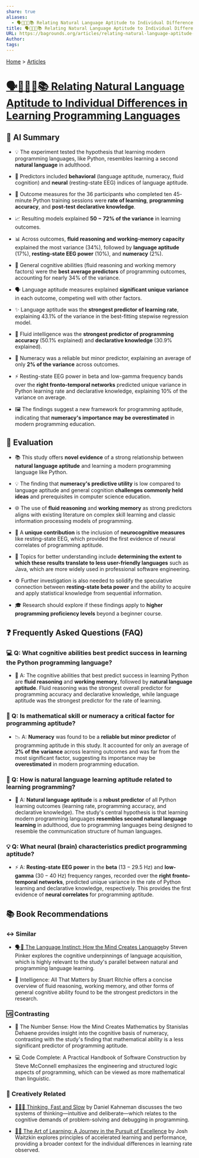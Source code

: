 ```yaml
---
share: true
aliases:
  - 🗣️🧠🧑‍💻📚 Relating Natural Language Aptitude to Individual Differences in Learning Programming Languages
title: 🗣️🧠🧑‍💻📚 Relating Natural Language Aptitude to Individual Differences in Learning Programming Languages
URL: https://bagrounds.org/articles/relating-natural-language-aptitude-to-individual-differences-in-learning-programming-languages
Author:
tags:
---
```

[Home](../index.md) > [Articles](./index.md)  
# [🗣️🧠🧑‍💻📚 Relating Natural Language Aptitude to Individual Differences in Learning Programming Languages](https://www.nature.com/articles/s41598-020-60661-8)  
  
## 🤖 AI Summary  
  
- 💡 The experiment tested the hypothesis that learning modern programming languages, like Python, resembles learning a second **natural language** in adulthood.  
  
- 🧠 Predictors included **behavioral** (language aptitude, numeracy, fluid cognition) and **neural** (resting-state EEG) indices of language aptitude.  
  
- 📏 Outcome measures for the $36$ participants who completed ten $45$-minute Python training sessions were **rate of learning**, **programming accuracy**, and **post-test declarative knowledge**.  
  
- 📈 Resulting models explained **$50-72\%$ of the variance** in learning outcomes.  
  
- 📊 Across outcomes, **fluid reasoning and working-memory capacity** explained the most variance ($34\%$), followed by **language aptitude** ($17\%$), **resting-state EEG power** ($10\%$), and **numeracy** ($2\%$).  
  
- 💪 General cognitive abilities (fluid reasoning and working memory factors) were the **best average predictors** of programming outcomes, accounting for nearly $34\%$ of the variance.  
  
- 🗣️ Language aptitude measures explained **significant unique variance** in each outcome, competing well with other factors.  
  
- ✨ Language aptitude was the **strongest predictor of learning rate**, explaining $43.1\%$ of the variance in the best-fitting stepwise regression model.  
  
- 🎯 Fluid intelligence was the **strongest predictor of programming accuracy** ($50.1\%$ explained) and **declarative knowledge** ($30.9\%$ explained).  
  
- 🔢 Numeracy was a reliable but minor predictor, explaining an average of only **$2\%$ of the variance** across outcomes.  
  
- ⚡ Resting-state EEG power in beta and low-gamma frequency bands over the **right fronto-temporal networks** predicted unique variance in Python learning rate and declarative knowledge, explaining $10\%$ of the variance on average.  
  
- 🖼️ The findings suggest a new framework for programming aptitude, indicating that **numeracy's importance may be overestimated** in modern programming education.  
  
## 🤔 Evaluation  
  
- 📚 This study offers **novel evidence** of a strong relationship between **natural language aptitude** and learning a modern programming language like Python.  
  
- 💡 The finding that **numeracy's predictive utility** is low compared to language aptitude and general cognition **challenges commonly held ideas** and prerequisites in computer science education.  
  
- 🌐 The use of **fluid reasoning** and **working memory** as strong predictors aligns with existing literature on complex skill learning and classic information processing models of programming.  
  
- 🧠 A **unique contribution** is the inclusion of **neurocognitive measures** like resting-state EEG, which provided the first evidence of neural correlates of programming aptitude.  
  
- 🧐 Topics for better understanding include **determining the extent to which these results translate to less user-friendly languages** such as Java, which are more widely used in professional software engineering.  
  
- ⚙️ Further investigation is also needed to solidify the speculative connection between **resting-state beta power** and the ability to acquire and apply statistical knowledge from sequential information.  
  
- 🎓 Research should explore if these findings apply to **higher programming proficiency levels** beyond a beginner course.  
  
## ❓ Frequently Asked Questions (FAQ)  
  
### 💻 Q: What cognitive abilities best predict success in learning the Python programming language?  
  
- 🧠 A: The cognitive abilities that best predict success in learning Python are **fluid reasoning** and **working memory**, followed by **natural language aptitude**. Fluid reasoning was the strongest overall predictor for programming accuracy and declarative knowledge, while language aptitude was the strongest predictor for the rate of learning.  
  
### 🔢 Q: Is mathematical skill or numeracy a critical factor for programming aptitude?  
  
- 📉 A: **Numeracy** was found to be a **reliable but minor predictor** of programming aptitude in this study. It accounted for only an average of **$2\%$ of the variance** across learning outcomes and was far from the most significant factor, suggesting its importance may be **overestimated** in modern programming education.  
  
### 💬 Q: How is natural language learning aptitude related to learning programming?  
  
- 🔗 A: **Natural language aptitude** is a **robust predictor** of all Python learning outcomes (learning rate, programming accuracy, and declarative knowledge). The study's central hypothesis is that learning modern programming languages **resembles second natural language learning** in adulthood, due to programming languages being designed to resemble the communication structure of human languages.  
  
### 💡 Q: What neural (brain) characteristics predict programming aptitude?  
  
- ⚡ A: **Resting-state EEG power** in the **beta** ($13-29.5$ Hz) and **low-gamma** ($30-40$ Hz) frequency ranges, recorded over the **right fronto-temporal networks**, predicted unique variance in the rate of Python learning and declarative knowledge, respectively. This provides the first evidence of **neural correlates** for programming aptitude.  
  
## 📚 Book Recommendations  
  
### ↔️ Similar  
  
- [🗣️🧠 The Language Instinct: How the Mind Creates Language](../books/the-language-instinct-how-the-mind-creates-language.md)by Steven Pinker explores the cognitive underpinnings of language acquisition, which is highly relevant to the study's parallel between natural and programming language learning.  
  
- 🧠 Intelligence: All That Matters by Stuart Ritchie offers a concise overview of fluid reasoning, working memory, and other forms of general cognitive ability found to be the strongest predictors in the research.  
  
### 🆚 Contrasting  
  
- 🔢 The Number Sense: How the Mind Creates Mathematics by Stanislas Dehaene provides insight into the cognitive basis of numeracy, contrasting with the study's finding that mathematical ability is a less significant predictor of programming aptitude.  
  
- 💻 Code Complete: A Practical Handbook of Software Construction by Steve McConnell emphasizes the engineering and structured logic aspects of programming, which can be viewed as more mathematical than linguistic.  
  
### 🎨 Creatively Related  
  
- [🤔🐇🐢 Thinking, Fast and Slow](../books/thinking-fast-and-slow.md) by Daniel Kahneman discusses the two systems of thinking—intuitive and deliberate—which relates to the cognitive demands of problem-solving and debugging in programming.  
  
- [🎨🤓 The Art of Learning: A Journey in the Pursuit of Excellence](../books/the-art-of-learning.md) by Josh Waitzkin explores principles of accelerated learning and performance, providing a broader context for the individual differences in learning rate observed.
